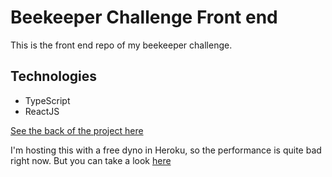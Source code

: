 # Beekeeper Challenge Front end

This is the front end repo of my beekeeper challenge.

## Technologies

- TypeScript
- ReactJS

[See the back of the project here](https://github.com/TomWilson89/auth-boilerplate-back)

I'm hosting this with a free dyno in Heroku, so the performance is quite bad right now.
But you can take a look [here](https://front-ohoney.herokuapp.com/)
